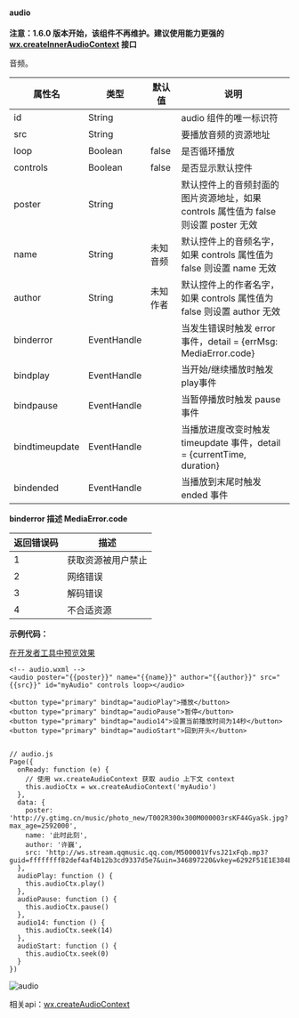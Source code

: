 <!-- https://developers.weixin.qq.com/miniprogram/dev/component/audio.html -->

#### audio

**注意：1.6.0 版本开始，该组件不再维护。建议使用能力更强的 [wx.createInnerAudioContext](https://developers.weixin.qq.com/miniprogram/dev/api/createInnerAudioContext.html) 接口**

音频。

  属性名           |  类型          |  默认值  |  说明                                                        
-------------------|----------------|----------|--------------------------------------------------------------
  id               |  String        |          |  audio 组件的唯一标识符                                      
  src              |  String        |          |  要播放音频的资源地址                                        
  loop             |  Boolean       |  false   |  是否循环播放                                                
  controls         |  Boolean       |  false   |  是否显示默认控件                                            
  poster           |  String        |          |默认控件上的音频封面的图片资源地址，如果 controls 属性值为 false 则设置 poster 无效
  name             |  String        | 未知音频 |默认控件上的音频名字，如果 controls 属性值为 false 则设置 name 无效
  author           |  String        | 未知作者 |默认控件上的作者名字，如果 controls 属性值为 false 则设置 author 无效
  binderror        |  EventHandle   |          |当发生错误时触发 error 事件，detail = {errMsg: MediaError.code}
  bindplay         |  EventHandle   |          |  当开始/继续播放时触发play事件                               
  bindpause        |  EventHandle   |          |  当暂停播放时触发 pause 事件                                 
  bindtimeupdate   |  EventHandle   |          |当播放进度改变时触发 timeupdate 事件，detail = {currentTime, duration}
  bindended        |  EventHandle   |          |  当播放到末尾时触发 ended 事件                               

**binderror __描述__ MediaError.code**

返回错误码|  描述        
----------|--------------
  1       |获取资源被用户禁止
  2       |  网络错误    
  3       |  解码错误    
  4       |  不合适资源  

**示例代码：**

[在开发者工具中预览效果](wechatide://minicode/NycgqcmS6KYY)

    <!-- audio.wxml -->
    <audio poster="{{poster}}" name="{{name}}" author="{{author}}" src="{{src}}" id="myAudio" controls loop></audio>
    
    <button type="primary" bindtap="audioPlay">播放</button>
    <button type="primary" bindtap="audioPause">暂停</button>
    <button type="primary" bindtap="audio14">设置当前播放时间为14秒</button>
    <button type="primary" bindtap="audioStart">回到开头</button>
    

    // audio.js
    Page({
      onReady: function (e) {
        // 使用 wx.createAudioContext 获取 audio 上下文 context
        this.audioCtx = wx.createAudioContext('myAudio')
      },
      data: {
        poster: 'http://y.gtimg.cn/music/photo_new/T002R300x300M000003rsKF44GyaSk.jpg?max_age=2592000',
        name: '此时此刻',
        author: '许巍',
        src: 'http://ws.stream.qqmusic.qq.com/M500001VfvsJ21xFqb.mp3?guid=ffffffff82def4af4b12b3cd9337d5e7&uin=346897220&vkey=6292F51E1E384E06DCBDC9AB7C49FD713D632D313AC4858BACB8DDD29067D3C601481D36E62053BF8DFEAF74C0A5CCFADD6471160CAF3E6A&fromtag=46',
      },
      audioPlay: function () {
        this.audioCtx.play()
      },
      audioPause: function () {
        this.audioCtx.pause()
      },
      audio14: function () {
        this.audioCtx.seek(14)
      },
      audioStart: function () {
        this.audioCtx.seek(0)
      }
    })
    

![audio](https://mp.weixin.qq.com/debug/wxadoc/dev/image/pic/audio.png?t=2018428)

相关api：[wx.createAudioContext](https://developers.weixin.qq.com/miniprogram/dev/api/api-audio.html)
